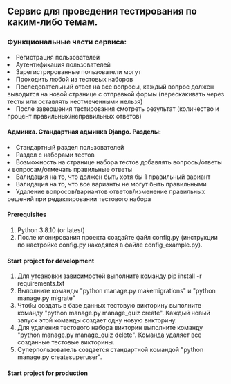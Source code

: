 ## Сервис для проведения тестирования по каким-либо темам.

### Функциональные части сервиса:
<li>Регистрация пользователей</li>
<li>Аутентификация пользователей</li>
<li>Зарегистрированные пользователи могут</li>
<li>Проходить любой из тестовых наборов</li>
<li>Последовательный ответ на все вопросы, каждый вопрос должен выводится на новой странице с отправкой формы (перескакивать через тесты или оставлять неотмеченными нельзя)</li>
<li>После завершения тестирования смотреть результат (количество и процент правильных/неправильных ответов)</li>


#### Админка. Стандартная админка Django. Разделы:
<li>Стандартный раздел пользователей</li>
<li>Раздел с наборами тестов</li>
<li>Возможность на странице набора тестов добавлять вопросы/ответы к вопросам/отмечать правильные ответы</li>
<li>Валидация на то, что должен быть хотя бы 1 правильный вариант</li>
<li>Валидация на то, что все варианты не могут быть правильными</li>
<li>Удаление вопросов/вариантов ответов/изменение правильных решений при редактировании тестового набора</li>


#### Prerequisites
1. Python 3.8.10 (or latest)
2. После клонирования проекта создайте файл config.py (инструкции по настройке config.py
   находятся в файле config_example.py).

#### Start project for development
1. Для утсановки зависимостей выполните команду pip install -r requirements.txt
2. Выполните команды "python manage.py makemigrations" и "python manage.py migrate"
3. Чтобы создать в базе данных тестовую викторину выполните команду "python manage.py manage_quiz create".
   Каждый новый запуск этой команды создает одну новую викторину.
4. Для удаления тестового набора викторин выполните команду "python manage.py manage_quiz delete".
   Команда удаляет все созданные тестовые викторины.
5. Суперпользователь создается стандартной командой "python manage.py createsuperuser".

#### Start project for production
